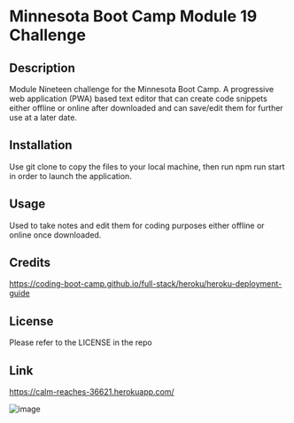 # Minnesota Boot Camp Module 19 Challenge

## Description

Module Nineteen challenge for the Minnesota Boot Camp. A progressive web application (PWA) based text editor that can create code snippets either offline or online after downloaded and can save/edit them for further use at a later date.

## Installation

Use git clone to copy the files to your local machine, then run npm run start in order to launch the application.

## Usage

Used to take notes and edit them for coding purposes either offline or online once downloaded.

## Credits

https://coding-boot-camp.github.io/full-stack/heroku/heroku-deployment-guide

## License

Please refer to the LICENSE in the repo

## Link

https://calm-reaches-36621.herokuapp.com/

![image](https://user-images.githubusercontent.com/118943682/234671947-e78726e6-3d04-4f0a-b319-fa7d423f6f0e.png)


